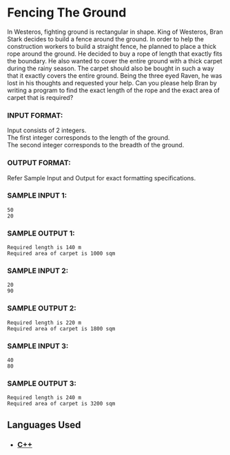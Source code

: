 # Fencing The Ground

In Westeros, fighting ground is rectangular in shape. King of Westeros, Bran Stark decides to build a fence around the ground. In order to help the construction workers to build a straight fence, he planned to place a thick rope around the ground. He decided to buy a rope of length that exactly fits the boundary. He also wanted to cover the entire ground with a thick carpet during the rainy season. The carpet should also be bought in such a way that it exactly covers the entire ground. Being the three eyed Raven, he was lost in his thoughts and requested your help. Can you please help Bran by writing a program to find the exact length of the rope and the exact area of carpet that is required?

### INPUT FORMAT:

Input consists of 2 integers. <br>
The first integer corresponds to the length of the ground. <br>
The second integer corresponds to the breadth of the ground.

### OUTPUT FORMAT:

Refer Sample Input and Output for exact formatting specifications.

### SAMPLE INPUT 1:

```
50
20
```

### SAMPLE OUTPUT 1:

```
Required length is 140 m
Required area of carpet is 1000 sqm
```

### SAMPLE INPUT 2:

```
20
90
```

### SAMPLE OUTPUT 2:

```
Required length is 220 m
Required area of carpet is 1800 sqm
```

### SAMPLE INPUT 3:

```
40
80
```

### SAMPLE OUTPUT 3:

```
Required length is 240 m
Required area of carpet is 3200 sqm
```

## Languages Used

- ### [C++](question_12.cpp)

